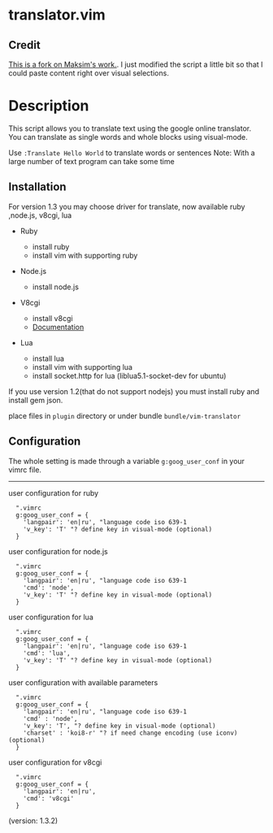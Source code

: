 translator.vim
============

## Credit
[This is a fork on Maksim's work.](https://github.com/maksimr/vim-translator). 
I just modified the script a little bit so that I could paste content right over visual selections.

# Description

This script allows you to translate text using the google online translator.
You can translate as single words and whole blocks using visual-mode.

Use `:Translate Hello World` to translate words or sentences
Note: With a large number of text program can take some time

Installation
------------

For version 1.3 you may choose driver for translate, now available ruby ,node.js, v8cgi, lua

* Ruby
  * install ruby
  * install vim with supporting ruby

* Node.js
  * install node.js

* V8cgi
  * install v8cgi
  * [Documentation](http://code.google.com/p/v8cgi/wiki/Compiling)

* Lua
  * install lua
  * install vim with supporting lua
  * install socket.http for lua (liblua5.1-socket-dev for ubuntu)

If you use version 1.2(that do not support nodejs) you must install ruby and install gem json.

place files in `plugin` directory or under bundle `bundle/vim-translator`

Configuration
-------------

The whole setting is made through a variable `g:goog_user_conf` in your vimrc file.

---------

user configuration for ruby

```vim
  ".vimrc
  g:goog_user_conf = {
    'langpair': 'en|ru', "language code iso 639-1
    'v_key': 'T' "? define key in visual-mode (optional)
  }
```

user configuration for node.js


```vim
  ".vimrc
  g:goog_user_conf = {
    'langpair': 'en|ru', "language code iso 639-1
    'cmd': 'node',
    'v_key': 'T' "? define key in visual-mode (optional)
  }
```
user configuration for lua


```vim
  ".vimrc
  g:goog_user_conf = {
    'langpair': 'en|ru', "language code iso 639-1
    'cmd': 'lua',
    'v_key': 'T' "? define key in visual-mode (optional)
  }
```

user configuration with available parameters

```vim
  ".vimrc
  g:goog_user_conf = {
    'langpair': 'en|ru', "language code iso 639-1
    'cmd' : 'node',
    'v_key': 'T', "? define key in visual-mode (optional)
    'charset' : 'koi8-r' "? if need change encoding (use iconv) (optional)
  }
```
user configuration for v8cgi


```vim
  ".vimrc
  g:goog_user_conf = {
    'langpair': 'en|ru',
    'cmd': 'v8cgi'
  }
```

(version: 1.3.2)
